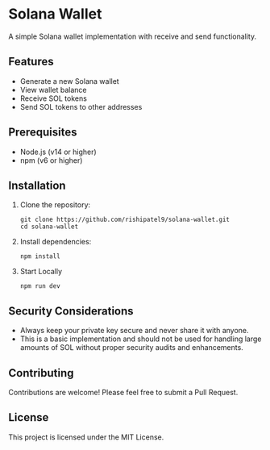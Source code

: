 # Solana Wallet

A simple Solana wallet implementation with receive and send functionality.

## Features

- Generate a new Solana wallet
- View wallet balance
- Receive SOL tokens
- Send SOL tokens to other addresses

## Prerequisites

- Node.js (v14 or higher)
- npm (v6 or higher)

## Installation

1. Clone the repository:
   ```
   git clone https://github.com/rishipatel9/solana-wallet.git
   cd solana-wallet
   ```

2. Install dependencies:
   ```
   npm install
   ```
3. Start Locally

    ```
    npm run dev
    ```
## Security Considerations

- Always keep your private key secure and never share it with anyone.
- This is a basic implementation and should not be used for handling large amounts of SOL without proper security audits and enhancements.

## Contributing

Contributions are welcome! Please feel free to submit a Pull Request.

## License

This project is licensed under the MIT License.